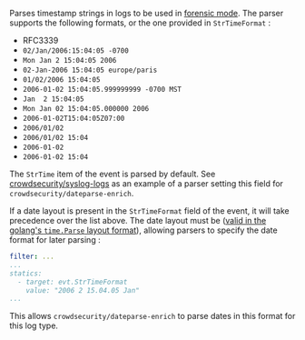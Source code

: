 Parses timestamp strings in logs to be used in [forensic mode](https://doc.crowdsec.net/Crowdsec/v1/user_guide/forensic_mode/). The parser supports the following formats, or the one provided in `StrTimeFormat` :

 - RFC3339
 - `02/Jan/2006:15:04:05 -0700`
 - `Mon Jan 2 15:04:05 2006`
 - `02-Jan-2006 15:04:05 europe/paris`
 - `01/02/2006 15:04:05`
 - `2006-01-02 15:04:05.999999999 -0700 MST`
 - `Jan  2 15:04:05`
 - `Mon Jan 02 15:04:05.000000 2006`
 - `2006-01-02T15:04:05Z07:00`
 - `2006/01/02`
 - `2006/01/02 15:04`
 - `2006-01-02`
 - `2006-01-02 15:04`

The `StrTime` item of the event is parsed by default. See [crowdsecurity/syslog-logs](https://hub.crowdsec.net/author/crowdsecurity/configurations/syslog-logs) as an example of a parser setting this field for `crowdsecurity/dateparse-enrich`.

If a date layout is present in the `StrTimeFormat` field of the event, it will take precedence over the list above. The date layout must be ([valid in the golang's `time.Parse` layout format](https://pkg.go.dev/time#Parse)), allowing parsers to specify the date format for later parsing :


```yaml
filter: ...
...
statics:
  - target: evt.StrTimeFormat
    value: "2006 2 15.04.05 Jan"
...
```

This allows `crowdsecurity/dateparse-enrich` to parse dates in this format for this log type.


